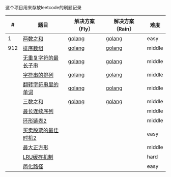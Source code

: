 这个项目用来存放leetcode的刷题记录

| #    | 题目                                                         | 解决方案（Fly）                                  | 解决方案（Rain）                      | 难度   |
| ---- | ------------------------------------------------------------ | ------------------------------------------------ | ------------------------------------- | ------ |
| 1    | [两数之和](<https://leetcode-cn.com/problems/two-sum/>)      | [golang](./solution_Fly/两数之和.md)             | [golang](./solution_Rain/两数之和.md) | easy   |
| 912  | [排序数组](<https://leetcode-cn.com/problems/sort-an-array/>) | [golang](./solution_Fly/排序数组.md)             |         [golang](./solution_Rain/排序数组.md)                               | middle |
|      | [无重复字符的最长子串](<https://leetcode-cn.com/explore/interview/card/bytedance/242/string/1012/>) | [golang](./solution_Fly/无重复字符的最长子串.md) |            [golang](./solution_Rain/无重复字符的最长子串.md)                            |    middle    |
|      | [字符串的排列](<https://leetcode-cn.com/explore/interview/card/bytedance/242/string/1016/>) | [golang](./solution_Fly/字符串的排列.md)         |                      [golang](./solution_Rain/字符串的排列.md)                  |   middle   |
|      | [翻转字符串里的单词](<https://leetcode-cn.com/explore/interview/card/bytedance/242/string/1011/>) | [golang](./solution_Fly/翻转字符串单词.md)       |        [golang](./solution_Rain/翻转字符串单词.md)                                |   middle     |
|      | [三数之和](<https://leetcode-cn.com/explore/interview/card/bytedance/243/array-and-sorting/1020/>) | [golang](./solution_Fly/三数之和.md)             |         [golang](./solution_Rain/三数之和.md)                               |     middle   |
| | [最长连续序列](https://leetcode-cn.com/problems/longest-consecutive-sequence/) |  |  | middle |
| | [环形链表2](https://leetcode-cn.com/problems/linked-list-cycle-ii/) |  |  | middle |
| | [买卖股票的最佳时机2](https://leetcode-cn.com/problems/best-time-to-buy-and-sell-stock-ii/) |  |  | easy |
| | [最大正方形](https://leetcode-cn.com/problems/maximal-square/) |  |  | middle |
| | [LRU缓存机制](https://leetcode-cn.com/problems/lru-cache/) |  |  | hard |
| | [简化路径](https://leetcode-cn.com/problems/simplify-path/) |  |  | easy |

